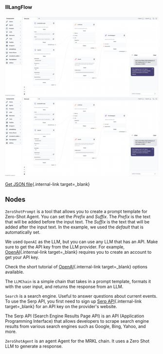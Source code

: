 ### ⛓️LangFlow

![Description](img/serp-api.png#only-dark)
![Description](img/serp-api.png#only-light)

[Get JSON file](data/Serp-api.json){.internal-link target=_blank}

## Nodes

`ZeroShotPrompt` is a tool that allows you to create a prompt template for Zero-Shot Agent. You can set the *Prefix* and *Suffix*. The *Prefix* is the text that will be added before the input text. The *Suffix* is the text that will be added after the input text. In the example, we used the *default* that is automatically set.

We used `OpenAI` as the LLM, but you can use any LLM that has an API. Make sure to get the API key from the LLM provider. For example, [OpenAI](https://platform.openai.com/account/api-keys){.internal-link target=_blank} requires you to create an account to get your API key.

Check the short tutorial of [OpenAI](llms.md){.internal-link target=_blank} options available.

The `LLMChain` is a simple chain that takes in a prompt template, formats it with the user input, and returns the response from an LLM.

`Search` is a search engine. Useful to answer questions about current events. To use the Serp API, you first need to sign up [Serp API](https://serpapi.com/){.internal-link target=_blank} for an API key on the provider's website.

The Serp API (Search Engine Results Page API) is an API (Application Programming Interface) that allows developers to scrape search engine results from various search engines such as Google, Bing, Yahoo, and more.

`ZeroShotAgent` is an agent Agent for the MRKL chain. It uses a Zero Shot LLM to generate a response.